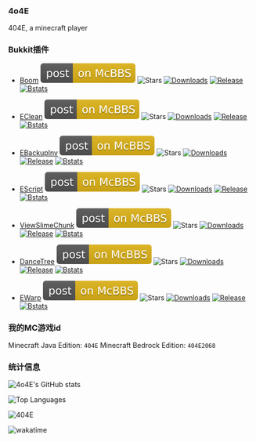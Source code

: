 ### 4o4E

404E, a minecraft player

### Bukkit插件

- [Boom](https://github.com/4o4E/Boom/)
  [![Mcbbs](https://github.com/4o4E/4o4E/blob/main/mcbbs.svg)](https://www.mcbbs.net/thread-1150139-1-1.html)
  ![Stars](https://img.shields.io/github/stars/4o4E/Boom)
  [![Downloads](https://img.shields.io/github/downloads/4o4E/Boom/total)](https://github.com/4o4E/Boom/releases/latest)
  [![Release](https://img.shields.io/github/v/release/4o4E/Boom)](https://github.com/4o4E/Boom/releases)
  [![Bstats](https://bstats.org/signatures/bukkit/Boom.svg)](https://bstats.org/plugin/bukkit/Boom)

- [EClean](https://github.com/4o4E/EClean/)
  [![Mcbbs](https://github.com/4o4E/4o4E/blob/main/mcbbs.svg)](https://www.mcbbs.net/thread-1305548-1-1.html)
  ![Stars](https://img.shields.io/github/stars/4o4E/EClean)
  [![Downloads](https://img.shields.io/github/downloads/4o4E/EClean/total)](https://github.com/4o4E/EClean/releases/latest)
  [![Release](https://img.shields.io/github/v/release/4o4E/EClean)](https://github.com/4o4E/EClean/releases)
  [![Bstats](https://bstats.org/signatures/bukkit/EClean.svg)](https://bstats.org/plugin/bukkit/EClean)

- [EBackupInv](https://github.com/4o4E/EBackupInv/)
  [![Mcbbs](https://github.com/4o4E/4o4E/blob/main/mcbbs.svg)](https://www.mcbbs.net/thread-1321213-1-1.html)
  ![Stars](https://img.shields.io/github/stars/4o4E/EBackupInv)
  [![Downloads](https://img.shields.io/github/downloads/4o4E/EBackupInv/total)](https://github.com/4o4E/EBackupInv/releases/latest)
  [![Release](https://img.shields.io/github/v/release/4o4E/EBackupInv)](https://github.com/4o4E/EBackupInv/releases)
  [![Bstats](https://bstats.org/signatures/bukkit/EBackupInv.svg)](https://bstats.org/plugin/bukkit/EBackupInv)

- [EScript](https://github.com/4o4E/EScript/)
  [![Mcbbs](https://github.com/4o4E/4o4E/blob/main/mcbbs.svg)](https://www.mcbbs.net/thread-1335472-1-1.html)
  ![Stars](https://img.shields.io/github/stars/4o4E/EScript)
  [![Downloads](https://img.shields.io/github/downloads/4o4E/EScript/total)](https://github.com/4o4E/EScript/releases/latest)
  [![Release](https://img.shields.io/github/v/release/4o4E/EScript)](https://github.com/4o4E/EScript/releases)
  [![Bstats](https://bstats.org/signatures/bukkit/EScript.svg)](https://bstats.org/plugin/bukkit/EScript)

- [ViewSlimeChunk](https://github.com/4o4E/ViewSlimeChunk/)
  [![Mcbbs](https://github.com/4o4E/4o4E/blob/main/mcbbs.svg)](https://www.mcbbs.net/thread-1333162-1-1.html)
  ![Stars](https://img.shields.io/github/stars/4o4E/ViewSlimeChunk)
  [![Downloads](https://img.shields.io/github/downloads/4o4E/ViewSlimeChunk/total)](https://github.com/4o4E/ViewSlimeChunk/releases/latest)
  [![Release](https://img.shields.io/github/v/release/4o4E/ViewSlimeChunk)](https://github.com/4o4E/ViewSlimeChunk/releases)
  [![Bstats](https://bstats.org/signatures/bukkit/ViewSlimeChunk.svg)](https://bstats.org/plugin/bukkit/ViewSlimeChunk)

- [DanceTree](https://github.com/4o4E/DanceTree/)
  [![Mcbbs](https://github.com/4o4E/4o4E/blob/main/mcbbs.svg)](https://www.mcbbs.net/thread-1325471-1-1.html)
  ![Stars](https://img.shields.io/github/stars/4o4E/DanceTree)
  [![Downloads](https://img.shields.io/github/downloads/4o4E/DanceTree/total)](https://github.com/4o4E/DanceTree/releases/latest)
  [![Release](https://img.shields.io/github/v/release/4o4E/DanceTree)](https://github.com/4o4E/DanceTree/releases)
  [![Bstats](https://bstats.org/signatures/bukkit/DanceTree.svg)](https://bstats.org/plugin/bukkit/DanceTree)

- [EWarp](https://github.com/4o4E/EWarp/)
  [![Mcbbs](https://github.com/4o4E/4o4E/blob/main/mcbbs.svg)](https://www.mcbbs.net/thread-1291646-1-1.html)
  ![Stars](https://img.shields.io/github/stars/4o4E/EWarp)
  [![Downloads](https://img.shields.io/github/downloads/4o4E/EWarp/total)](https://github.com/4o4E/EWarp/releases/latest)
  [![Release](https://img.shields.io/github/v/release/4o4E/EWarp)](https://github.com/4o4E/EWarp/releases)
  [![Bstats](https://bstats.org/signatures/bukkit/EWarp.svg)](https://bstats.org/plugin/bukkit/EWarp)


### 我的MC游戏id

Minecraft Java Edition: `404E`
Minecraft Bedrock Edition: `404E2068`

### 统计信息

![4o4E's GitHub stats](https://github-readme-stats.vercel.app/api?username=4o4E&show_icons=true&count_private=true&theme=tokyonight)

![Top Languages](https://github-readme-stats.vercel.app/api/top-langs/?username=4o4E&layout=compact&theme=tokyonight)

![404E](https://github-readme-streak-stats.herokuapp.com/?user=4o4E)

![wakatime](https://github-readme-stats.vercel.app/api/wakatime?username=404E)



